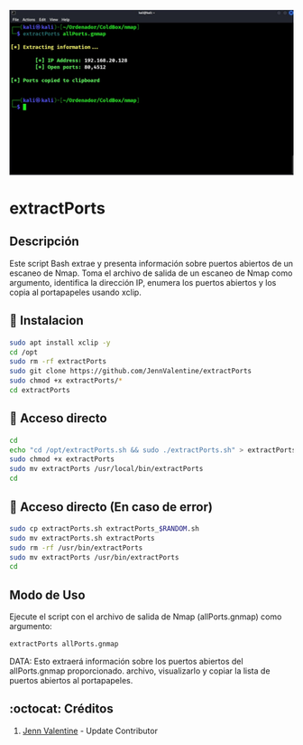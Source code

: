 ﻿![logo](https://github.com/JennValentine/extractPorts/blob/main/Imagenes/extractPorts.jpg)

# extractPorts

## Descripción
Este script Bash extrae y presenta información sobre puertos abiertos de un escaneo de Nmap.
Toma el archivo de salida de un escaneo de Nmap como argumento, identifica la dirección IP,
enumera los puertos abiertos y los copia al portapapeles usando xclip.

## :book: Instalacion
```bash
sudo apt install xclip -y
cd /opt
sudo rm -rf extractPorts
sudo git clone https://github.com/JennValentine/extractPorts
sudo chmod +x extractPorts/*
cd extractPorts
```

## :book: Acceso directo
```bash
cd
echo "cd /opt/extractPorts.sh && sudo ./extractPorts.sh" > extractPorts 
sudo chmod +x extractPorts
sudo mv extractPorts /usr/local/bin/extractPorts
cd
```

## :book: Acceso directo (En caso de error)
```bash
sudo cp extractPorts.sh extractPorts_$RANDOM.sh
sudo mv extractPorts.sh extractPorts
sudo rm -rf /usr/bin/extractPorts
sudo mv extractPorts /usr/bin/extractPorts
cd
```

## Modo de Uso

Ejecute el script con el archivo de salida de Nmap (allPorts.gnmap) como argumento:

```bash
extractPorts allPorts.gnmap
```
DATA: Esto extraerá información sobre los puertos abiertos del allPorts.gnmap proporcionado.
archivo, visualizarlo y copiar la lista de puertos abiertos al portapapeles.

## :octocat: Créditos
1. [Jenn Valentine](https://t.me/JennValentine) - Update Contributor